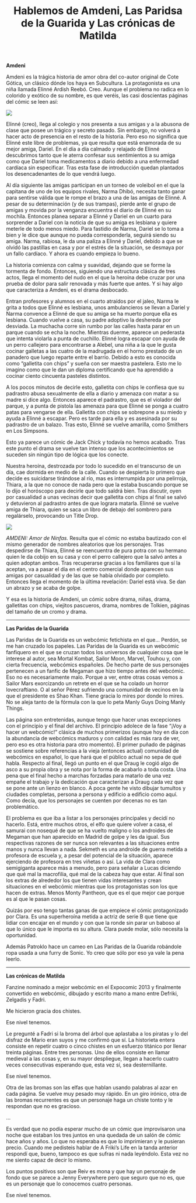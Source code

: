 ﻿---
layout: default
title: Hablemos de Amdeni, Las Paridsa de la Guarida y Las crónicas de Matilda
---

**Amdeni** [](https://mega.nz/#!TUJDWZ6T!aEZ9z1Oqv7Cu4bJSkgOcG7NxuxYB6dYMduFIVmcfuvM)

Amdeni es la trágica historia de amor obra del co-autor original de Cote Gótica, un clásico dónde los haya en Subcultura. La protagonista es una niña llamada Elinné Ardish Reebó. Creo. Aunque el problema no radica en lo colorido y exótico de su nombre, es que veréis, las casi doscientas páginas del cómic se leen así:

![](https://i.imgur.com/1u9fjAv.jpg)

Elinné (creo), llega al colegio y nos presenta a sus amigas y a la abusona de clase que posee un trágico y secreto pasado. Sin embargo, no volverá a hacer acto de presencia en el resto de la historia. Pero eso no significa que Elinné este libre de problemas, ya que resulta que está enamorada de su mejor amiga, Dariel. En el día a día calmado y relajado de Elinné descubrimos tanto que le aterra confesar sus sentimientos a su amiga como que Dariel toma medicamentos a diario debido a una enfermedad cardíaca sin especificar. Tras esta fase de introducción quedan plantados los desencadenantes de lo que vendrá luego.

Al día siguiente las amigas participan en un torneo de voleibol en el que la capitana de uno de los equipos rivales, Narma Dhibó, necesita tanto ganar para sentirse válida que le rompe el brazo a una de las amigas de Elinné. A pesar de su determinación (y de sus trampas), pierde ante el grupo de amigas y movida por la venganza encuentra el diario de Elinné en su mochila. Entonces planea separar a Elinné y Dariel en un cuarto para sorprender a Dariel con la noticia de que su amiga es lesbiana y quiere meterle de todo menos miedo. Para fastidio de Narma, Dariel se lo toma a bien y le dice que aunque no pueda corresponderla, seguirá siendo su amiga. Narma, rabiosa, le da una paliza a Elinné y Dariel, debido a que se olvidó las pastillas en casa y por el estrés de la situación, se desmaya por un fallo cardíaco. Y ahora es cuando empieza lo bueno.

La historia comienza con calma y suavidad, dejando que se forme la tormenta de fondo. Entonces, siguiendo una estructura clásica de tres actos, llega el momento del nudo en el que la heroína debe cruzar por una prueba de dolor para salir renovada y más fuerte que antes. Y si hay algo que caracteriza a Amdeni, es el drama desbocado.

Entran profesores y alumnos en el cuarto atraídos por el jaleo, Narma le grita a todos que Elinné es lesbiana, unos ambulancieros se llevan a Dariel y Narma convence a Elinné de que su amiga se ha muerto porque ella es lesbiana. Cuando vuelve a casa, su padre adoptivo la deshereda por desviada. La muchacha corre sin rumbo por las calles hasta parar en un parque cuando se echa la noche. Mientras duerme, aparece un pederasta que intenta violarla a punta de cuchillo. Elinné logra escapar con ayuda de un perro callejero para encontrarse a Alebel, una niña a la que le gusta cocinar galletas a las cuatro de la madrugada en el horno prestado de un panadero que luego reparte entre el barrio. Debido a esto es conocida como “galletita con chips” y sueña con ser maestra pastelera. Esto me lo imagino como que le dan un diploma certificando que ha aprendido a cocinar ciento cincuenta pasteles distintos.

A los pocos minutos de decirle esto, galletita con chips le confiesa que su padrastro abusa sexualmente de ella a diario y amenaza con matar a su madre si dice algo. Entonces aparece el padrastro, que es el violador del parque, y a punta de pistola las amenaza para que Elinné se ponga a cuatro patas para vengarse de ella. Galletita con chips se sobrepone a su miedo y ayuda a Elinné a escapar. Pero es tarde para ella y es asesinada por su padrastro de un balazo. Tras esto, Elinné se vuelve amarilla, como Smithers en Los Simpsons.

Esto ya parece un cómic de Jack Chick y todavía no hemos acabado. Tras este punto el drama se vuelve tan intenso que los acontecimientos se suceden sin ningún tipo de lógica que los conecte.

Nuestra heroína, destrozada por todo lo sucedido en el transcurso de un día, cae dormida en medio de la calle. Cuando se despierta lo primero que decide es suicidarse tirándose al río, mas es interrumpida por una pelirroja, Thiara, a la que no conoce de nada pero que la estaba buscando porque se lo dijo el horóscopo para decirle que todo saldrá bien. Tras discutir, oyen por casualidad a unas vecinas decir que galletita con chips al final se salvó y detuvieron al padrastro antes de que lograra matarla. Elinné se vuelve amiga de Thiara, quien se saca un libro de debajo del sombrero para regalárselo, provocando un Title Drop.

![](https://i.imgur.com/9NhbS6X.jpg)

*AMDENI: Amor de Ninfas.* Resulta que el cómic no estaba bautizado con el mismo generador de nombres aleatorios que los personajes. Tras despedirse de Thiara, Elinné se reencuentra de pura potra con su hermano quien le da cobijo en su casa y con el perro callejero que la salvó antes a quien adoptan ambos. Tras recuperarse gracias a los familiares que sí la aceptan, va a pasar el día en el centro comercial donde aparecen sus amigas por casualidad y de las que se había olvidado por completo. Entonces llega el momento de la última revelación: Dariel está viva. Se dan un abrazo y se acaba de golpe.

Y esa es la historia de Amdeni, un cómic sobre drama, niñas, drama, galletitas con chips, viejitos pascueros, drama, nombres de Tolkien, páginas del tamaño de un cromo y drama.

------------------------------------------------------------------------

**Las Paridas de la Guarida** [](http://lpdlg.subcultura.es/)

Las Paridas de la Guarida es un webcómic fetichista en el que… Perdón, se me han cruzado los papeles. Las Paridas de la Guarida es un webcómic fanfiquero en el que se cruzan todos los universos de cualquier cosa que le interese al autor, sea Mortal Kombat, Sailor Moon, Marvel, Touhou y, con cierta frecuencia, webcómics españoles. De hecho parte de sus personajes pertenecen a un fanfic de Megaman que hizo tiempo antes del webcómic. Eso no es necesariamente malo. Porque a ver, entre otras cosas vemos a Sailor Mars exorcizando un retrete en el que se ha colado un horror lovecraftiano. O al señor Pérez sufriendo una comunidad de vecinos en la que el presidente es Shao Khan. Tiene gracia lo mires por donde lo mires. No se aleja tanto de la fórmula con la que lo peta Manly Guys Doing Manly Things.

Las página son entretenidas, aunque tengo que hacer unas excepciones con el principio y el final del archivo. El principio adolece de la fase “¡Voy a hacer un webcómic!” clásica de muchos primerizos (aunque hoy en día con la abundancia de webcómics maduros y con calidad es más rara de ver, pero eso es otra historia para otro momento). El primer puñado de páginas se sostiene sobre referencias a la vieja (entonces actual) comunidad de webcómics en español, lo que hará que el público actual no sepa de qué habla. Respecto al final, llegó un punto en el que Draug le cogió algo de asco a su propia obra y se nota por la forma de acabarlo a toda costa. Una pena que el final hecho a marchas forzadas para matarlo de una vez empañe el trabajo y la dedicación que caracterizan a Draug cada vez que se pone ante un lienzo en blanco. A poca gente he visto dibujar tumultos y ciudades completas, persona a persona y edificio a edificio como aquí. Como decía, que los personajes se cuenten por decenas no es tan problemático.

El problema es que iba a listar a los personajes principales y decidí no hacerlo. Está, entre muchos otros, el elfo que quiere volver a casa, el samurai con nosequé de que se ha vuelto maligno o los androides de Megaman que han aparecido en Madrid de golpe y les da igual. Sus respectivas razones de ser nunca son relevantes a las situaciones entre manos y nunca llevan a nada. Sekmeth es una androide de guerra metida a profesora de escuela y, a pesar del potencial de la situación, aparece ejerciendo de profesora en tres viñetas o así. La vida de Clara como semigiganta aparece más a menudo, pero para señalar a Lucas diciendo que qué mal la macrofilia, qué mal de la cabeza hay que estar. Al final son los extras de alrededor los que tienen vidas interesantes y crean situaciones en el webcómic mientras que los protagonistas son los que hacen de extras. Menos Monty Pantheon, que es el que mejor cae porque es al que le pasan cosas.

Quizás por eso tengo tantas ganas de que empiece el cómic protagonizado por Clara. Es una superheroína metida a actriz de serie B que tiene que lidiar con encajar en el mundo y con que la ronde sin parar un baboso al que lo único que le importa es su altura. Clara puede molar, sólo necesita la oportunidad.

Además Patroklo hace un cameo en Las Paridas de la Guarida robándole ropa usada a una furry de Sonic. Yo creo que sólo por eso ya vale la pena leerlo.

------------------------------------------------------------------------

**Las crónicas de Matilda** [](http://matilda.subcultura.es/)

Fanzine nominado a mejor webcómic en el Expocomic 2013 y finalmente convertido en webcómic, dibujado y escrito mano a mano entre Defriki, Zelgadis y Fadri.

Me hicieron gracia dos chistes.

Ese nivel tenemos.

Le pregunté a Fadri si la broma del árbol que aplastaba a los piratas y lo del disfraz de Mario eran suyos y me confirmó que sí. La historieta entera consiste en repetir cuatro o cinco chistes en un esfuerzo titánico por llenar treinta páginas. Entre tres personas. Uno de ellos consiste en llamar medieval a las cosas y, en su mayor despliegue, llegan a hacerlo cuatro veces consecutivas esperando que, esta vez sí, sea desternillante.

Ese nivel tenemos.

Otra de las bromas son las elfas que hablan usando palabras al azar en cada página. Se vuelve muy pesado muy rápido. En un giro irónico, otra de las bromas recurrentes es que un personaje haga un chiste tonto y le respondan que no es gracioso.

…

Es verdad que no podía esperar mucho de un cómic que improvisaron una noche que estaban los tres juntos en una quedada de un salón de cómic hace años y años. Lo que no esperaba es que lo imprimieran y le pusieran precio. Cuando me pedisteis hablar de A Friki’s Life en la tanda anterior respondí que, bueno, tampoco es que sufras ni nada leyéndolo. Esta vez no me siento capaz de decir lo mismo.

Los puntos positivos son que Reiv es mona y que hay un personaje de fondo que se parece a Jenny Everywhere pero que seguro que no es, que es un personaje que lo conocemos cuatro personas.

Ese nivel tenemos.
